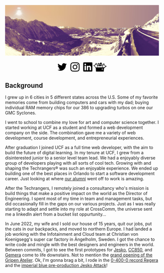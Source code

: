 ## [![ian turgeons header](https://github.com/iturgeon/iturgeon/raw/main/assets/berchtesgaden.jpg)](https://ianturgeon.com)

<p align='center'>
<a href="https://twitter.com/iturgeon"><img alt="Twitter Profile" height="30" src="https://raw.githubusercontent.com/iturgeon/iturgeon/main/assets/twitter.svg"></a>&nbsp;&nbsp;
<a href="https://instagram.com/iturgeon"><img alt="Instagram profile" height="30" src="https://raw.githubusercontent.com/iturgeon/iturgeon/main/assets/instagram.svg"></a>&nbsp;&nbsp;
<a href="https://www.linkedin.com/in/iturgeon/"><img alt="Ian Turgeon's LinkedIn Profile" height="30" src="https://raw.githubusercontent.com/iturgeon/iturgeon/main/assets/linkedin.svg"></a>
<a href="https://techrangers.cdl.ucf.edu/"><img alt="UCF Techrangers" height="30" src="https://raw.githubusercontent.com/iturgeon/iturgeon/main/assets/techrangers.svg"></a>
</p>

## Background

I grew up in 6 cities in 5 different states across the U.S. Some of my favorite memories come from building computers and cars with my dad; buying individual RAM memory chips for our 386 to upgrading turbos on one our GMC Syclones.

I went to school to combine my love for art and computer science together. I started working at UCF as a student and formed a web development company on the side. The combination gave me a variety of web development, course development, and entrepreneurial experiences.

After graduation I joined UCF as a full time web developer, with the aim to build the future of digital learning. In my tenure at UCF, I grew from a disinterested junior to a senior level team lead.  We had a enjoyably diverse group of developers playing with all sorts of cool tech. Growing with and shaping the Techrangers® was such an enjoyable experience.  We ended up building one of the best places in Orlando to start a software development career.  Just looking at where [our alumni](https://techrangers.cdl.ucf.edu/past-techrangers.html) went off to work is amazing.  

After the Techrangers, I remotely joined a consultancy who's mission is build things that make a positive impact on the world as the Director of Engineering. I spent most of my time in team and management tasks, but did occasionally fill in the gaps on our various projects.  Just as I was really starting to adapt and settle into my role at CrossComm, the universe sent me a linkedIn alert from a bucket list oppurtunity...

In June 2022, my wife and I sold our house of 15 years, quit our jobs, put the cats in our backpacks, and moved to northern Europe. I had landed a job working with the Infotainment and Cloud team at Christian von Koenigsegg's super car factory in Ängelholm, Sweden. I got the chance to write code and mingle with the best designers and engineers in the world. Between commits, I got to see the first prototypes for [Jesko](https://youtu.be/E8fYy_5gXDg?si=yc_4v6uHUqn29mtY), [CC850](https://www.youtube.com/watch?v=3LfkTodFuxg), and [Gemera](https://www.youtube.com/watch?v=nbDLHkMMvFc) come to life downstairs.  Not to mention the [grand opening of the Gripen Atelier](https://www.instagram.com/koenigsegg/p/Cul--hNIPCw/?img_index=1). Ok, I'm gonna brag a bit, I rode in the [0-400-0 record Regera](https://www.youtube.com/watch?v=QaEpYc3YLz4) and the [imperial blue pre-production Jesko Attack](https://www.youtube.com/watch?v=PpJlGzM2PAc)! 
